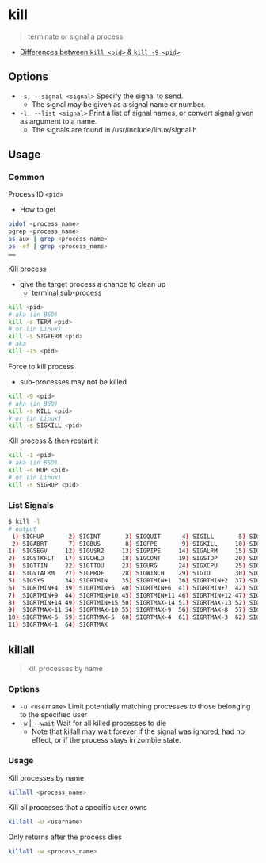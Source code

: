 # kill

> terminate or signal a process

- [Differences between `kill <pid>` & `kill -9 <pid>`](https://unix.stackexchange.com/questions/8916/when-should-i-not-kill-9-a-process)

## Options

- `-s, --signal <signal>` Specify the signal to send.
    - The signal may be given as a signal name or number.
- `-l, --list <signal>` Print a list of signal names, or convert signal given as argument to a name.
    - The signals are found in /usr/include/linux/signal.h

## Usage

### Common

Process ID `<pid>`

- How to get

```bash
pidof <process_name>
pgrep <process_name>
ps aux | grep <process_name>
ps -ef | grep <process_name>
……
```

Kill process

- give the target process a chance to clean up
    - terminal sub-process

```bash
kill <pid>
# aka (in BSD)
kill -s TERM <pid>
# or (in Linux)
kill -s SIGTERM <pid>
# aka
kill -15 <pid>
```

Force to kill process

- sub-processes may not be killed

```bash
kill -9 <pid>
# aka (in BSD)
kill -s KILL <pid>
# or (in Linux)
kill -s SIGKILL <pid>
```

Kill process & then restart it

```bash
kill -1 <pid>
# aka (in BSD)
kill -s HUP <pid>
# or (in Linux)
kill -s SIGHUP <pid>
```

### List Signals

```bash
$ kill -l
# output
 1) SIGHUP       2) SIGINT       3) SIGQUIT      4) SIGILL       5) SIGTRAP
 2) SIGABRT      7) SIGBUS       8) SIGFPE       9) SIGKILL     10) SIGUSR1
1)  SIGSEGV     12) SIGUSR2     13) SIGPIPE     14) SIGALRM     15) SIGTERM
2)  SIGSTKFLT   17) SIGCHLD     18) SIGCONT     19) SIGSTOP     20) SIGTSTP
3)  SIGTTIN     22) SIGTTOU     23) SIGURG      24) SIGXCPU     25) SIGXFSZ
4)  SIGVTALRM   27) SIGPROF     28) SIGWINCH    29) SIGIO       30) SIGPWR
5)  SIGSYS      34) SIGRTMIN    35) SIGRTMIN+1  36) SIGRTMIN+2  37) SIGRTMIN+3
6)  SIGRTMIN+4  39) SIGRTMIN+5  40) SIGRTMIN+6  41) SIGRTMIN+7  42) SIGRTMIN+8
7)  SIGRTMIN+9  44) SIGRTMIN+10 45) SIGRTMIN+11 46) SIGRTMIN+12 47) SIGRTMIN+13
8)  SIGRTMIN+14 49) SIGRTMIN+15 50) SIGRTMAX-14 51) SIGRTMAX-13 52) SIGRTMAX-12
9)  SIGRTMAX-11 54) SIGRTMAX-10 55) SIGRTMAX-9  56) SIGRTMAX-8  57) SIGRTMAX-7
10) SIGRTMAX-6  59) SIGRTMAX-5  60) SIGRTMAX-4  61) SIGRTMAX-3  62) SIGRTMAX-2
11) SIGRTMAX-1  64) SIGRTMAX
```

## killall

> kill processes by name

### Options

- `-u <username>` Limit potentially matching processes to those belonging to the specified user
- `-w` | `--wait` Wait for all killed processes to die
    - Note that killall may wait forever if the signal was ignored, had no effect, or if the process stays in zombie state.

### Usage

Kill processes by name

```bash
killall <process_name>
```

Kill all processes that a specific user owns

```bash
killall -u <username>
```

Only returns after the process dies

```bash
killall -w <process_name>
```
